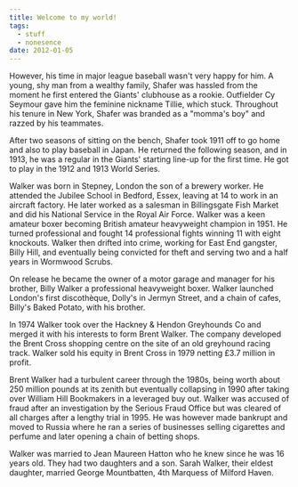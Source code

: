 ```yaml
---
title: Welcome to my world!
tags:
  - stuff
  - nonesence
date: 2012-01-05
---
```


However, his time in major league baseball wasn't very happy for him. A young, shy man from a wealthy family, Shafer was hassled from the moment he first entered the Giants' clubhouse as a rookie. Outfielder Cy Seymour gave him the feminine nickname Tillie, which stuck. Throughout his tenure in New York, Shafer was branded as a "momma's boy" and razzed by his teammates.

After two seasons of sitting on the bench, Shafer took 1911 off to go home and also to play baseball in Japan. He returned the following season, and in 1913, he was a regular in the Giants' starting line-up for the first time. He got to play in the 1912 and 1913 World Series.

Walker was born in Stepney, London the son of a brewery worker. He attended the Jubilee School in Bedford, Essex, leaving at 14 to work in an aircraft factory. He later worked as a salesman in Billingsgate Fish Market and did his National Service in the Royal Air Force. Walker was a keen amateur boxer becoming British amateur heavyweight champion in 1951. He turned professional and fought 14 professional fights winning 11 with eight knockouts. Walker then drifted into crime, working for East End gangster, Billy Hill, and eventually being convicted for theft and serving two and a half years in Wormwood Scrubs.

On release he became the owner of a motor garage and manager for his brother, Billy Walker a professional heavyweight boxer. Walker launched London's first discothèque, Dolly's in Jermyn Street, and a chain of cafes, Billy's Baked Potato, with his brother.

In 1974 Walker took over the Hackney & Hendon Greyhounds Co and merged it with his interests to form Brent Walker. The company developed the Brent Cross shopping centre on the site of an old greyhound racing track. Walker sold his equity in Brent Cross in 1979 netting £3.7 million in profit.

Brent Walker had a turbulent career through the 1980s, being worth about 250 million pounds at its zenith but eventually collapsing in 1990 after taking over William Hill Bookmakers in a leveraged buy out. Walker was accused of fraud after an investigation by the Serious Fraud Office but was cleared of all charges after a lengthy trial in 1995. He was however made bankrupt and moved to Russia where he ran a series of businesses selling cigarettes and perfume and later opening a chain of betting shops.

Walker was married to Jean Maureen Hatton who he knew since he was 16 years old. They had two daughters and a son. Sarah Walker, their eldest daughter, married George Mountbatten, 4th Marquess of Milford Haven.
